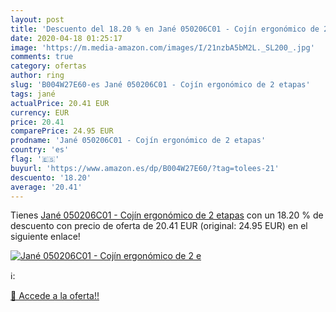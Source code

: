 ```yaml
---
layout: post
title: 'Descuento del 18.20 % en Jané 050206C01 - Cojín ergonómico de 2 e'
date: 2020-04-18 01:25:17
image: 'https://m.media-amazon.com/images/I/21nzbA5bM2L._SL200_.jpg'
comments: true
category: ofertas
author: ring
slug: 'B004W27E60-es Jané 050206C01 - Cojín ergonómico de 2 etapas'
tags: jané
actualPrice: 20.41 EUR
currency: EUR
price: 20.41
comparePrice: 24.95 EUR
prodname: 'Jané 050206C01 - Cojín ergonómico de 2 etapas'
country: 'es'
flag: '🇪🇸'
buyurl: 'https://www.amazon.es/dp/B004W27E60/?tag=tolees-21'
descuento: '18.20'
average: '20.41'
---
```


Tienes [Jané 050206C01 - Cojín ergonómico de 2 etapas](https://www.amazon.es/dp/B004W27E60/?tag=tolees-21) con un 18.20 % de descuento con precio de oferta de 20.41 EUR (original: 24.95 EUR) en el siguiente enlace!

[![Jané 050206C01 - Cojín ergonómico de 2 e](https://m.media-amazon.com/images/I/21nzbA5bM2L._SL200_.jpg)](https://www.amazon.es/dp/B004W27E60/?tag=tolees-21)

ℹ️:


[🛒 Accede a la oferta!!](https://www.amazon.es/dp/B004W27E60/?tag=tolees-21)
